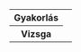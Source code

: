 <!DOCTYPE html>
<html lang="hu">
<head>
    <meta charset="UTF-8">
    <meta name="viewport" content="width=device-width, initial-scale=1.0">
    <title>Seymen Nurgül</title>
</head>
<body>
    <table>
        <tr>
            <th>Gyakorlás</th>
            <td></td>
        </tr>
        <tr>
            <th>Vizsga</th>
            <td></td>
        </tr>
    </table>
</body>
</html>
